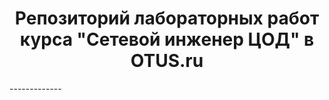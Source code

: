 <h1 style="text-align: center;">Репозиторий лабораторных работ курса "Сетевой инженер ЦОД" в OTUS.ru</h1>
-------------
